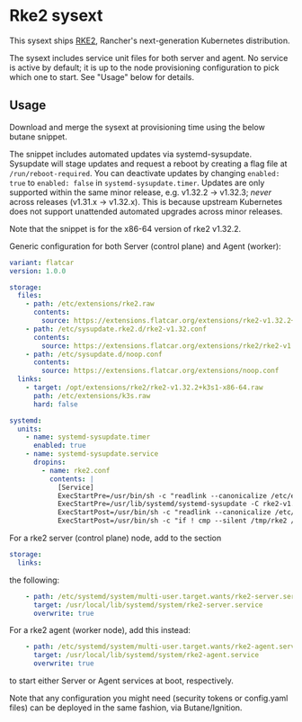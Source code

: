 # Rke2 sysext

This sysext ships [RKE2](https://docs.rke2.io/),
Rancher's next-generation Kubernetes distribution.

The sysext includes service unit files for both server and agent.
No service is active by default; it is up to the node provisioning configuration to pick which one to start.
See "Usage" below for details.

## Usage

Download and merge the sysext at provisioning time using the below butane snippet.

The snippet includes automated updates via systemd-sysupdate.
Sysupdate will stage updates and request a reboot by creating a flag file at `/run/reboot-required`.
You can deactivate updates by changing `enabled: true` to `enabled: false` in `systemd-sysupdate.timer`.
Updates are only supported within the same minor release, e.g. v1.32.2 -> v1.32.3; _never_ across releases (v1.31.x -> v1.32.x).
This is because upstream Kubernetes does not support unattended automated upgrades across minor releases.

Note that the snippet is for the x86-64 version of rke2 v1.32.2.

Generic configuration for both Server (control plane) and Agent (worker):

```yaml
variant: flatcar
version: 1.0.0

storage:
  files:
    - path: /etc/extensions/rke2.raw
      contents:
        source: https://extensions.flatcar.org/extensions/rke2-v1.32.2+rke2r1-x86-64.raw
    - path: /etc/sysupdate.rke2.d/rke2-v1.32.conf
      contents:
        source: https://extensions.flatcar.org/extensions/rke2/rke2-v1.32.conf
    - path: /etc/sysupdate.d/noop.conf
      contents:
        source: https://extensions.flatcar.org/extensions/noop.conf
  links:
    - target: /opt/extensions/rke2/rke2-v1.32.2+k3s1-x86-64.raw
      path: /etc/extensions/k3s.raw
      hard: false

systemd:
  units:
    - name: systemd-sysupdate.timer
      enabled: true
    - name: systemd-sysupdate.service
      dropins:
        - name: rke2.conf
          contents: |
            [Service]
            ExecStartPre=/usr/bin/sh -c "readlink --canonicalize /etc/extensions/rke2.raw > /tmp/rke2"
            ExecStartPre=/usr/lib/systemd/systemd-sysupdate -C rke2-v1.32 update
            ExecStartPost=/usr/bin/sh -c "readlink --canonicalize /etc/extensions/rke2.raw > /tmp/rke2-new"
            ExecStartPost=/usr/bin/sh -c "if ! cmp --silent /tmp/rke2 /tmp/rke2-new; then touch /run/reboot-required; fi"
```

For a rke2 server (control plane) node, add to the section
```yaml
storage:
  links:
```
the following:
```yaml
    - path: /etc/systemd/system/multi-user.target.wants/rke2-server.service
      target: /usr/local/lib/systemd/system/rke2-server.service
      overwrite: true
```

For a rke2 agent (worker node), add this instead:
```yaml
    - path: /etc/systemd/system/multi-user.target.wants/rke2-agent.service
      target: /usr/local/lib/systemd/system/rke2-agent.service
      overwrite: true
```

to start either Server or Agent services at boot, respectively.

Note that any configuration you might need (security tokens or config.yaml files) can be deployed in the same fashion, via Butane/Ignition.
